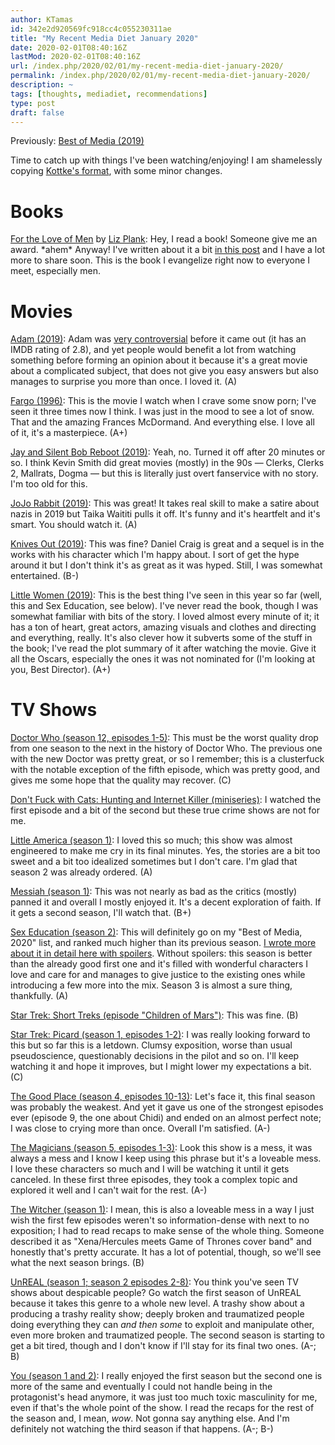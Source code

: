```yaml
---
author: KTamas
id: 342e2d920569fc918cc4c055230311ae
title: "My Recent Media Diet January 2020"
date: 2020-02-01T08:40:16Z
lastMod: 2020-02-01T08:40:16Z
url: /index.php/2020/02/01/my-recent-media-diet-january-2020/
permalink: /index.php/2020/02/01/my-recent-media-diet-january-2020/
description: ~
tags: [thoughts, mediadiet, recommendations]
type: post
draft: false
---
```

Previously: [Best of Media (2019)](https://blog.ktamas.com/index.php/2020/01/02/best-of-media-2019/)

Time to catch up with things I've been watching/enjoying! I am shamelessly copying [Kottke's format](https://kottke.org/19/06/my-recent-media-diet-summer-solstice-2019-edition), with some minor changes.

# Books

[For the Love of Men](https://www.amazon.com/Love-Men-Vision-Mindful-Masculinity/dp/1250196248) by [Liz Plank](https://twitter.com/feministabulous): Hey, I read a book! Someone give me an award. \*ahem\* Anyway! I've written about it a bit [in this post](https://writetogether.space/posts/ktamas/on-my-gender-part-1) and I have a lot more to share soon. This is the book I evangelize right now to everyone I meet, especially men.

# Movies

[Adam (2019)](https://www.imdb.com/title/tt6316466/): Adam was [very controversial](https://www.buzzfeednews.com/article/shannonkeating/rhys-ernst-adam-controversy-transgender-queer) before it came out (it has an IMDB rating of 2.8), and yet people would benefit a lot from watching something before forming an opinion about it because it's a great movie about a complicated subject, that does not give you easy answers but also manages to surprise you more than once. I loved it. (A)

[Fargo (1996)](https://www.imdb.com/title/tt000000000116282/): This is the movie I watch when I crave some snow porn; I've seen it three times now I think. I was just in the mood to see a lot of snow. That and the amazing Frances McDormand. And everything else. I love all of it, it's a masterpiece. (A+)

[Jay and Silent Bob Reboot (2019)](https://www.imdb.com/title/tt6521876/): Yeah, no. Turned it off after 20 minutes or so. I think Kevin Smith did great movies (mostly) in the 90s — Clerks, Clerks 2, Mallrats, Dogma — but this is literally just overt fanservice with no story. I'm too old for this.

[JoJo Rabbit (2019)](https://www.imdb.com/title/tt2584384/): This was great! It takes real skill to make a satire about nazis in 2019 but Taika Waititi pulls it off. It's funny and it's heartfelt and it's smart. You should watch it. (A)

[Knives Out (2019)](https://www.imdb.com/title/tt8946378/): This was fine? Daniel Craig is great and a sequel is in the works with his character which I'm happy about. I sort of get the hype around it but I don't think it's as great as it was hyped. Still, I was somewhat entertained. (B-)

[Little Women (2019)](https://www.imdb.com/title/tt3281548/): This is the best thing I've seen in this year so far (well, this and Sex Education, see below). I've never read the book, though I was somewhat familiar with bits of the story. I loved almost every minute of it; it has a ton of heart, great actors, amazing visuals and clothes and directing and everything, really. It's also clever how it subverts some of the stuff in the book; I've read the plot summary of it after watching the movie. Give it all the Oscars, especially the ones it was not nominated for (I'm looking at you, Best Director). (A+)


# TV Shows

[Doctor Who (season 12, episodes 1-5)](https://en.wikipedia.org/wiki/Doctor_Who): This must be the worst quality drop from one season to the next in the history of Doctor Who. The previous one with the new Doctor was pretty great, or so I remember; this is a clusterfuck with the notable exception of the fifth episode, which was pretty good, and gives me some hope that the quality may recover. (C)

[Don't Fuck with Cats: Hunting and Internet Killer (miniseries)](https://www.netflix.com/title/81031373): I watched the first episode and a bit of the second but these true crime shows are not for me.

[Little America (season 1)](https://en.wikipedia.org/wiki/Little_America_(TV_series)): I loved this so much; this show was almost engineered to make me cry in its final minutes. Yes, the stories are a bit too sweet and a bit too idealized sometimes but I don't care. I'm glad that season 2 was already ordered. (A)

[Messiah (season 1)](https://en.wikipedia.org/wiki/Messiah_(American_TV_series)): This was not nearly as bad as the critics (mostly) panned it and overall I mostly enjoyed it. It's a decent exploration of faith. If it gets a second season, I'll watch that. (B+)

[Sex Education (season 2)](https://en.wikipedia.org/wiki/Sex_Education_(TV_series)): This will definitely go on my "Best of Media, 2020" list, and ranked much higher than its previous season. [I wrote more about it in detail here with spoilers](https://writetogether.space/posts/ktamas/sex-education-season-2-review-with-spoilers). Without spoilers: this season is better than the already good first one and it's filled with wonderful characters I love and care for and manages to give justice to the existing ones while introducing a few more into the mix. Season 3 is almost a sure thing, thankfully. (A)

[Star Trek: Short Treks (episode "Children of Mars")](https://en.wikipedia.org/wiki/Star_Trek:_Short_Treks): This was fine. (B)

[Star Trek: Picard (season 1, episodes 1-2)](https://en.wikipedia.org/wiki/Star_Trek:_Picard): I was really looking forward to this but so far this is a letdown. Clumsy exposition, worse than usual pseudoscience, questionably decisions in the pilot and so on. I'll keep watching it and hope it improves, but I might lower my expectations a bit. (C)

[The Good Place (season 4, episodes 10-13)](https://en.wikipedia.org/wiki/The_Good_Place): Let's face it, this final season was probably the weakest. And yet it gave us one of the strongest episodes ever (episode 9, the one about Chidi) and ended on an almost perfect note; I was close to crying more than once. Overall I'm satisfied. (A-)

[The Magicians (season 5, episodes 1-3)](https://en.wikipedia.org/wiki/The_Magicians_(American_TV_series)): Look this show is a mess, it was always a mess and I know I keep using this phrase but it's a loveable mess. I love these characters so much and I will be watching it until it gets canceled. In these first three episodes, they took a complex topic and explored it well and I can't wait for the rest. (A-)

[The Witcher (season 1)](https://en.wikipedia.org/wiki/The_Witcher_(TV_series)): I mean, this is also a loveable mess in a way I just wish the first few episodes weren't so information-dense with next to no exposition; I had to read recaps to make sense of the whole thing. Someone described it as "Xena/Hercules meets Game of Thrones cover band" and honestly that's pretty accurate. It has a lot of potential, though, so we'll see what the next season brings. (B)

[UnREAL (season 1; season 2 episodes 2-8)](https://en.wikipedia.org/wiki/Unreal_(TV_series)): You think you've seen TV shows about despicable people? Go watch the first season of UnREAL because it takes this genre to a whole new level. A trashy show about a producing a trashy reality show; deeply broken and traumatized people doing everything they can *and then some* to exploit and manipulate other, even more broken and traumatized people. The second season is starting to get a bit tired, though and I don't know if I'll stay for its final two ones. (A-; B)

[You (season 1 and 2)](https://en.wikipedia.org/wiki/You_(TV_series)): I really enjoyed the first season but the second one is more of the same and eventually I could not handle being in the protagonist's head anymore, it was just too much toxic masculinity for me, even if that's the whole point of the show. I read the recaps for the rest of the season and, I mean, *wow*. Not gonna say anything else. And I'm definitely not watching the third season if that happens. (A-; B-)